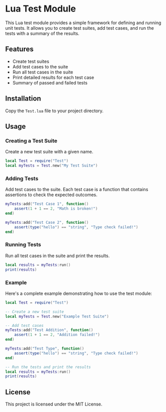 # Lua Test Module

This Lua test module provides a simple framework for defining and running unit tests. It allows you to create test suites, add test cases, and run the tests with a summary of the results.

## Features

- Create test suites
- Add test cases to the suite
- Run all test cases in the suite
- Print detailed results for each test case
- Summary of passed and failed tests

## Installation

Copy the `Test.lua` file to your project directory.

## Usage

### Creating a Test Suite

Create a new test suite with a given name.

```lua
local Test = require("Test")
local myTests = Test.new("My Test Suite")
```

### Adding Tests

Add test cases to the suite. Each test case is a function that contains assertions to check the expected outcomes.

```lua
myTests:add("Test Case 1", function()
    assert(1 + 1 == 2, "Math is broken!")
end)

myTests:add("Test Case 2", function()
    assert(type("hello") == "string", "Type check failed!")
end)
```

### Running Tests

Run all test cases in the suite and print the results.

```lua
local results = myTests:run()
print(results)
```

### Example

Here's a complete example demonstrating how to use the test module:

```lua
local Test = require("Test")

-- Create a new test suite
local myTests = Test.new("Example Test Suite")

-- Add test cases
myTests:add("Test Addition", function()
    assert(1 + 1 == 2, "Addition failed!")
end)

myTests:add("Test Type", function()
    assert(type("hello") == "string", "Type check failed!")
end)

-- Run the tests and print the results
local results = myTests:run()
print(results)
```

## License

This project is licensed under the MIT License.

